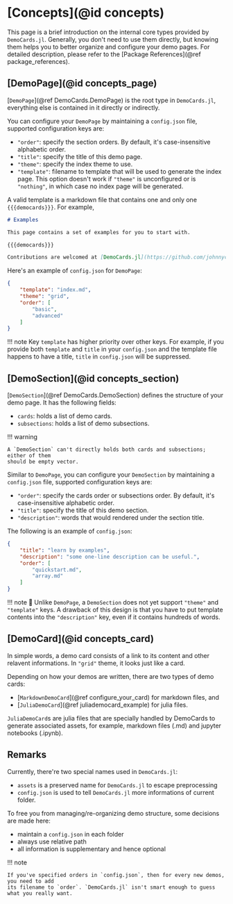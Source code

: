 # [Concepts](@id concepts)

This page is a brief introduction on the internal core types provided by `DemoCards.jl`. Generally,
you don't need to use them directly, but knowing them helps you to better organize and configure
your demo pages. For detailed description, please refer to the [Package References](@ref
package_references).

## [DemoPage](@id concepts_page)

[`DemoPage`](@ref DemoCards.DemoPage) is the root type in `DemoCards.jl`, everything
else is contained in it directly or indirectly.

You can configure your `DemoPage` by maintaining a `config.json` file, supported
configuration keys are:

* `"order"`: specify the section orders. By default, it's case-insensitive alphabetic order.
* `"title"`: specify the title of this demo page.
* `"theme"`: specify the index theme to use.
* `"template"`: filename to template that will be used to generate the index page. This option
  doesn't work if `"theme"` is unconfigured or is `"nothing"`, in which case no index page will be
  generated.

A valid template is a markdown file that contains one and only one `{{{democards}}}`. For example,

```markdown
# Examples

This page contains a set of examples for you to start with.

{{{democards}}}

Contributions are welcomed at [DemoCards.jl](https://github.com/johnnychen94/DemoCards.jl) :D
```

Here's an example of `config.json` for `DemoPage`:

```json
{
    "template": "index.md",
    "theme": "grid",
    "order": [
        "basic",
        "advanced"
    ]
}
```

!!! note
    Key `template` has higher priority over other keys. For example, if you provide both
    `template` and `title` in your `config.json` and the template file happens to have a title,
    `title` in `config.json` will be suppressed.

## [DemoSection](@id concepts_section)

[`DemoSection`](@ref DemoCards.DemoSection) defines the structure of your demo page.
It has the following fields:

* `cards`: holds a list of demo cards.
* `subsections`: holds a list of demo subsections.

!!! warning

    A `DemoSection` can't directly holds both cards and subsections; either of them
    should be empty vector.

Similar to `DemoPage`, you can configure your `DemoSection` by maintaining a `config.json`
file, supported configuration keys are:

* `"order"`: specify the cards order or subsections order. By default, it's case-insensitive alphabetic order.
* `"title"`: specify the title of this demo section.
* `"description"`: words that would rendered under the section title.

The following is an example of `config.json`:

```json
{
    "title": "learn by examples",
    "description": "some one-line description can be useful.",
    "order": [
        "quickstart.md",
        "array.md"
    ]
}
```

!!! note
    🚧 Unlike `DemoPage`, a `DemoSection` does not yet support `"theme"` and `"template"` keys. A
    drawback of this design is that you have to put template contents into the `"description"` key,
    even if it contains hundreds of words.

## [DemoCard](@id concepts_card)

In simple words, a demo card consists of a link to its content and other relavent informations. In
`"grid"` theme, it looks just like a card.

Depending on how your demos are written, there are two types of demo cards:

* [`MarkdownDemoCard`](@ref configure_your_card) for markdown files, and
* [`JuliaDemoCard`](@ref juliademocard_example) for julia files.

`JuliaDemoCard`s are julia files that are specially handled by DemoCards to generate associated
assets, for example, markdown files (.md) and jupyter notebooks (.ipynb).

## Remarks

Currently, there're two special names used in `DemoCards.jl`:

* `assets` is a preserved name for `DemoCards.jl` to escape preprocessing
* `config.json` is used to tell `DemoCards.jl` more informations of current folder.

To free you from managing/re-organizing demo structure, some decisions are made here:

* maintain a `config.json` in each folder
* always use relative path
* all information is supplementary and hence optional

!!! note

    If you've specified orders in `config.json`, then for every new demos, you need to add
    its filename to `order`. `DemoCards.jl` isn't smart enough to guess what you really want.
